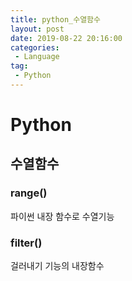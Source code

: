 ```yaml
---
title: python_수열함수
layout: post
date: 2019-08-22 20:16:00
categories:
 - Language
tag:
 - Python
---
```


# Python

## 수열함수

### range()

파이썬 내장 함수로 수열기능

### filter()

걸러내기 기능의 내장함수

